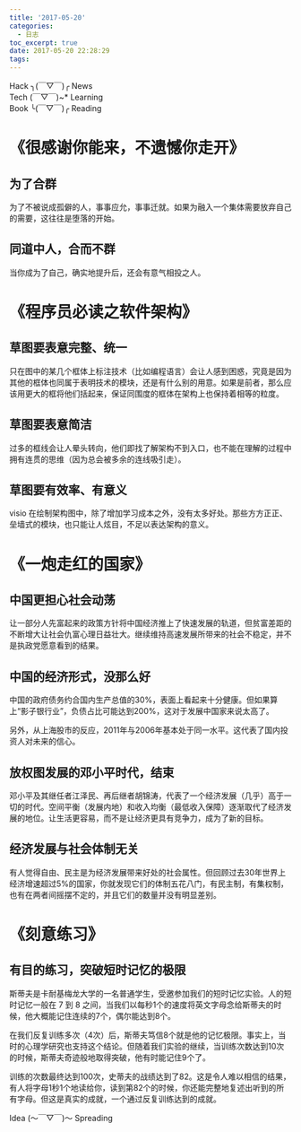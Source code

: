 ```yaml
---
title: '2017-05-20'
categories:
  - 日志
toc_excerpt: true
date: 2017-05-20 22:28:29
tags:
---
```


<div class="hr-sect">Hack ╮(￣▽￣)╭ News</div>



<div class="hr-sect">Tech (￣▽￣)~* Learning</div>



<div class="hr-sect">Book ╰(￣▽￣)╭ Reading</div>

# 《很感谢你能来，不遗憾你走开》
## 为了合群
为了不被说成孤僻的人，事事应允，事事迁就。如果为融入一个集体需要放弃自己的需要，这往往是堕落的开始。
## 同道中人，合而不群
当你成为了自己，确实地提升后，还会有意气相投之人。

# 《程序员必读之软件架构》
## 草图要表意完整、统一
只在图中的某几个框体上标注技术（比如编程语言）会让人感到困惑，究竟是因为其他的框体也同属于表明技术的模块，还是有什么别的用意。如果是前者，那么应该用更大的框将他们括起来，保证同围度的框体在架构上也保持着相等的粒度。
## 草图要表意简洁
过多的框线会让人晕头转向，他们即找了解架构不到入口，也不能在理解的过程中拥有连贯的思维（因为总会被多余的连线吸引走）。
## 草图要有效率、有意义
visio 在绘制架构图中，除了增加学习成本之外，没有太多好处。那些方方正正、垒墙式的模块，也只能让人炫目，不足以表达架构的意义。

# 《一炮走红的国家》
## 中国更担心社会动荡
让一部分人先富起来的政策方针将中国经济推上了快速发展的轨道，但贫富差距的不断增大让社会仇富心理日益壮大。继续维持高速发展所带来的社会不稳定，并不是执政党愿意看到的结果。
## 中国的经济形式，没那么好
中国的政府债务约合国内生产总值的30%，表面上看起来十分健康。但如果算上“影子银行业”，负债占比可能达到200%，这对于发展中国家来说太高了。

另外，从上海股市的反应，2011年与2006年基本处于同一水平。这代表了国内投资人对未来的信心。
## 放权图发展的邓小平时代，结束
邓小平及其继任者江泽民、再后继者胡锦涛，代表了一个经济发展（几乎）高于一切的时代。空间平衡（发展内地）和收入均衡（最低收入保障）逐渐取代了经济发展的地位。让生活更容易，而不是让经济更具有竞争力，成为了新的目标。
## 经济发展与社会体制无关
有人觉得自由、民主是为经济发展带来好处的社会属性。但回顾过去30年世界上经济增速超过5%的国家，你就发现它们的体制五花八门，有民主制，有集权制，也有在两者间摇摆不定的，并且它们的数量并没有明显差别。

# 《刻意练习》
## 有目的练习，突破短时记忆的极限
斯蒂夫是卡耐基梅龙大学的一名普通学生，受邀参加我们的短时记忆实验。人的短时记忆一般在 7 到 8 之间，当我们以每秒1个的速度将英文字母念给斯蒂夫的时候，他大概能记住连续的7个，偶尔能达到8个。

在我们反复训练多次（4次）后，斯蒂夫笃信8个就是他的记忆极限。事实上，当时的心理学研究也支持这个结论。但随着我们实验的继续，当训练次数达到10次的时候，斯蒂夫奇迹般地取得突破，他有时能记住9个了。

训练的次数最终达到100次，史蒂夫的战绩达到了82。这是令人难以相信的结果，有人将字母1秒1个地读给你，读到第82个的时候，你还能完整地复述出听到的所有字母。但这是真实的成就，一个通过反复训练达到的成就。


<div class="hr-sect">Idea (～￣▽￣)～ Spreading</div>
